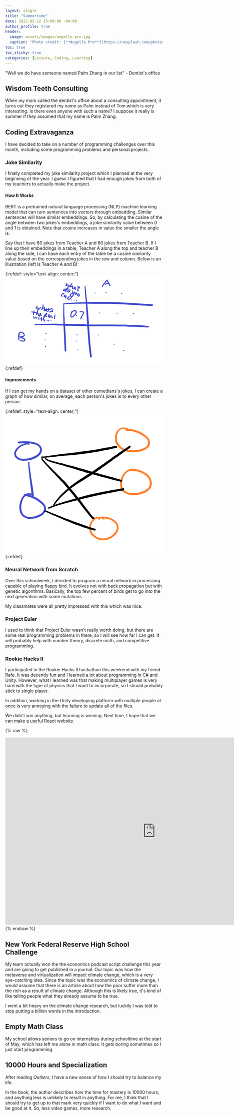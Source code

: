 ```yaml
---
layout: single
title: "Summertime"
date: 2022-05-22 15:00:00 -04:00
author_profile: true
header: 
  image: assets/images/angello-pro.jpg
  caption: "Photo credit: [**Angello Pro**](https://unsplash.com/photos/UljbyG2UcVI)"
toc: true
toc_sticky: true
categories: [Leisure, Coding, Learning]
---
```


"Well we do have someone named Palm Zhang in our list" - Dentist's office

## Wisdom Teeth Consulting
When my mom called the dentist's office about a consulting appointment, it turns out they registered my name as Palm instead of Tom which is very interesting. Is there even anyone with such a name? I suppose it really is summer if they assumed that my name is Palm Zhang.

## Coding Extravaganza
I have decided to take on a number of programming challenges over this month, including some programming problems and personal projects. 

### Joke Similarity
I finally completed my joke similarity project which I planned at the very beginning of the year. I guess I figured that I had enough jokes from both of my teachers to actually make the project.

#### How It Works
BERT is a pretrained natural language processing (NLP) machine learning model that can turn sentences into vectors through embedding. Similar sentences will have similar embeddings. So, by calculating the cosine of the angle between two jokes's embeddings, a joke similarity value between 0 and 1 is obtained. Note that cosine increases in value the smaller the angle is. 

Say that I have 80 jokes from Teacher A and 60 jokes from Teacher B. If I line up their embeddings in a table, Teacher A along the top and teacher B along the side, I can have each entry of the table be a cosine similarity value based on the corresponding jokes in the row and column. Below is an illustration (left is Teacher A and B):

{:refdef: style="text-align: center;"}
![Graph Illustration](/assets/images/summertime2022post/table.png)
{:refdef}

#### Improvements
If I can get my hands on a dataset of other comedians's jokes, I can create a graph of how similar, on average, each person's jokes is to every other person. 

{:refdef: style="text-align: center;"}
![Graph Illustration](/assets/images/summertime2022post/graph.png)
{:refdef}

### Neural Network from Scratch
Over this schoolweek, I decided to program a neural network in processing capable of playing flappy bird. It evolves not with back propagation but with genetic algorithms. Basically, the top few percent of birds get to go into the next generation with some mutations.

My classmates were all pretty impressed with this which was nice. 

### Project Euler
I used to think that Project Euler wasn't really worth doing, but there are some real programming problems in there, so I will see how far I can get. It will probably help with number theory, discrete math, and competitive programming. 

### Rookie Hacks II

I participated in the Rookie Hacks II hackathon this weekend with my friend Rafe. It was decently fun and I learned a lot about programming in C# and Unity. However, what I learned was that making multiplayer games is very hard with the type of physics that I want to incorporate, so I should probably stick to single player. 

In addition, working in the Unity developing platform with multiple people at once is very annoying with the failure to update all of the files. 

We didn't win anything, but learning is winning. Next time, I hope that we can make a useful React website. 

{% raw %}
<iframe frameborder="no" width="960" height="600" src="https://i.simmer.io/@jarate/sumo-ball" style="text-align: center"></iframe>
{% endraw %}

## New York Federal Reserve High School Challenge
My team actually won the the economics podcast script challenge this year and are going to get published in a journal. Our topic was how the metaverse and virtualization will impact climate change, which is a very eye-catching idea. Since the topic was the economics of climate change, I would assume that there is an article about how the poor suffer more than the rich as a result of climate change. Although this is likely true, it's kind of like telling people what they already assume to be true. 

I went a bit heavy on the climate change research, but luckily I was told to stop putting a billion words in the introduction. 

## Empty Math Class
My school allows seniors to go on internships during schooltime at the start of May, which has left me alone in math class. It gets boring sometimes so I just start programming. 

## 10000 Hours and Specialization
After reading *Outliers*, I have a new sense of how I should try to balance my life. 

In the book, the author describes how the time for mastery is 10000 hours, and anything less is unlikely to result in anything. For me, I think that I should try to get up to that mark very quickly if I want to do what I want and be good at it. So, less video games, more research. 
